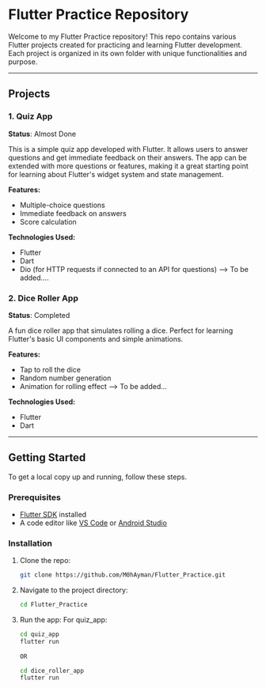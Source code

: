 # Flutter Practice Repository

Welcome to my Flutter Practice repository! This repo contains various Flutter projects created for practicing and learning Flutter development. Each project is organized in its own folder with unique functionalities and purpose.

---

## Projects

### 1. Quiz App
**Status**: Almost Done

This is a simple quiz app developed with Flutter. It allows users to answer questions and get immediate feedback on their answers. The app can be extended with more questions or features, making it a great starting point for learning about Flutter's widget system and state management.

**Features:**
- Multiple-choice questions
- Immediate feedback on answers
- Score calculation

**Technologies Used:**
- Flutter
- Dart
- Dio (for HTTP requests if connected to an API for questions) --> To be added....

### 2. Dice Roller App
**Status**: Completed

A fun dice roller app that simulates rolling a dice. Perfect for learning Flutter's basic UI components and simple animations.

**Features:**
- Tap to roll the dice
- Random number generation
- Animation for rolling effect  --> To be added...

**Technologies Used:**
- Flutter
- Dart

---

## Getting Started

To get a local copy up and running, follow these steps.

### Prerequisites

- [Flutter SDK](https://flutter.dev/docs/get-started/install) installed
- A code editor like [VS Code](https://code.visualstudio.com/) or [Android Studio](https://developer.android.com/studio)

### Installation

1. Clone the repo:
   ```bash
   git clone https://github.com/M0hAyman/Flutter_Practice.git
2. Navigate to the project directory:
   ```bash
   cd Flutter_Practice
3. Run the app:
    For quiz_app:
   ```bash
   cd quiz_app
   flutter run
  
   OR
   
   cd dice_roller_app
   flutter run


